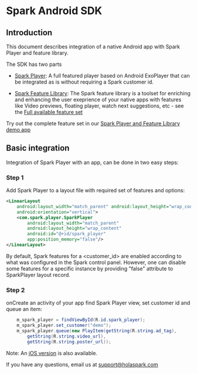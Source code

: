 # Spark Android SDK

## Introduction

This document describes integration of a native Android app with Spark Player and feature library.

The SDK has two parts

- [Spark Player](https://github.com/hola/spark_android_sdk/blob/master/player):
  A full featured player based on Android ExoPlayer that can be integrated as is without requiring a Spark customer id.

- [Spark Feature Library](https://github.com/hola/spark_android_sdk/blob/master/lib):
The Spark feature library is a toolset for enriching and enhancing the user exeprience of your native apps with features like Video previews, floating player, watch next suggestions, etc - see the [Full available feature set](https://holaspark.com) 

Try out the complete feature set in our [Spark Player and Feature Library demo app](https://play.google.com/store/apps/details?id=com.holaspark.holaplayerdemo)

## Basic integration

Integration of Spark Player with an app, can be done in two easy steps:

### Step 1

Add Spark Player to a layout file with required set of features and options:

```xml
<LinearLayout
    android:layout_width="match_parent" android:layout_height="wrap_content"
    android:orientation="vertical">
    <com.spark.player.SparkPlayer
        android:layout_width="match_parent"
        android:layout_height="wrap_content"
        android:id="@+id/spark_player"
        app:position_memory="false"/>
</LinearLayout>
```
By default, Spark features for a &lt;customer_id&gt; are enabled according to what was configured in the Spark control panel. However, one can disable some features for a specific instance by providing "false" attribute to SparkPlayer layout record.

### Step 2

onCreate an activity of your app find Spark Player view, set customer id and queue an item:

```java
    m_spark_player = findViewById(R.id.spark_player);
    m_spark_player.set_customer("demo");
    m_spark_player.queue(new PlayItem(getString(R.string.ad_tag),
        getString(R.string.video_url),
        getString(R.string.poster_url));
```

Note: An [iOS version](https://github.com/hola/spark_ios_sdk) is also available.

If you have any questions, email us at support@holaspark.com
